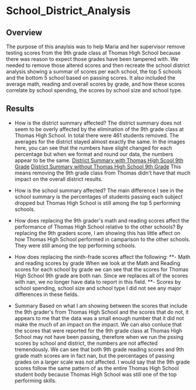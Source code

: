 # School_District_Analysis

## Overview
The purpose of this anaylsis was to help Maria and her supervisor remove testing scores from the 9th grade class at Thomas High School because there was reason to expect those grades have been tampered with. We needed to remove those altered scores and then recreate the school district analysis showing a summar of scores per each school, the top 5 schools and the bottom 5 school based on passing scores. It also included the average math, reading and overall scores by grade, and how these scores correlate by school spending, the scores by school size and school type. 

## Results 
- How is the district summary affected? 
The district summary does not seem to be overly affected by the elimination of the 9th grade class at Thomas High School. In total there were 461 students removed. The averages for the district stayed almost exactly the same. 
In the images here, you can see that the numbers have slight changed for each percentage but when we format and round our data, the numbers appear to be the same. 
[District Summary with Thomas High Scool 9th Grade](https://github.com/allibartlett-27/School_District_Analysis/blob/main/Resources/District%20Summary.PNG)
[District Summary without Thomas High School 9th Grade](https://github.com/allibartlett-27/School_District_Analysis/blob/main/Resources/Disctrict%20Summary%20New.PNG)
This means removing the 9th grade class from Thomas didn't have that much impact on the overall district results. 

- How is the school summary affected?
The main difference I see in the school summary is the percentages of students passing each subject dropped but Thomas High School is still among the top 5 performing schools. 

- How does replacing the 9th grader's math and reading scores affect the performance of Thomas High School relative to the other schools?
By replacing the 9th graders score, I am showing this has little affect on how Thomas High School performed in camparison to the other schools. They were still among the top performing schools. 

- How does replacing the ninth-frade scores affect the following:
  **- Math and reading scores by grade
  When we look at the Math and Reading scores for each school by grade we can see that the scores for Thomas High School 9th grade are both nan. Since we replaces all of the scores with nan, we no longer have data to report in this field. 
  **- Scores by school spending, school size and school type
  I did not see any major differences in these fields. 
  
- Summary
Based on what I am showing between the scores that include the 9th grader's from Thomas High School and the scores that do not, it appears to me that the data was a small enough number that it did not make the much of an impact on the impact. We can also conluce that the scores that were reported for the 9th grade class at Thomas High School may not have been passing, therefore when we run the pssing scores by school and district, the numbers are not affected tremendously. We can see that both 9th grade reading scores and 9th grade math scores are in fact nan, but the percentages of passing grades on a larger scale was not affected. I would say that the 9th grade scores follow the same pattern of as the entire Thomas High School student body because Thomas High School was still one of the top performing skills. 


  

